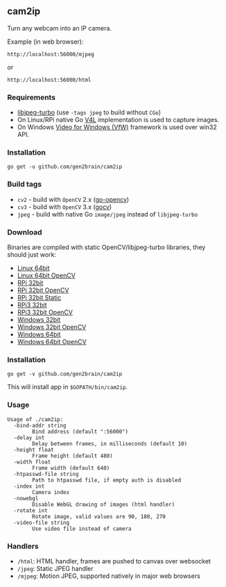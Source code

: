 ## cam2ip

Turn any webcam into an IP camera.

Example (in web browser):

    http://localhost:56000/mjpeg
or

    http://localhost:56000/html

### Requirements

* [libjpeg-turbo](https://www.libjpeg-turbo.org/) (use `-tags jpeg` to build without `CGo`)
* On Linux/RPi native Go [V4L](https://github.com/korandiz/v4l) implementation is used to capture images.
* On Windows [Video for Windows (VfW)](https://en.wikipedia.org/wiki/Video_for_Windows) framework is used over win32 API.

### Installation

    go get -u github.com/gen2brain/cam2ip

### Build tags

* `cv2` - build with `OpenCV` 2.x ([go-opencv](https://github.com/lazywei/go-opencv))
* `cv3` - build with `OpenCV` 3.x ([gocv](https://github.com/hybridgroup/gocv))
* `jpeg` - build with native Go `image/jpeg` instead of `libjpeg-turbo`

### Download

Binaries are compiled with static OpenCV/libjpeg-turbo libraries, they should just work:

 - [Linux 64bit](https://github.com/gen2brain/cam2ip/releases/download/1.5/cam2ip-1.5-64bit.tar.gz)
 - [Linux 64bit OpenCV](https://github.com/gen2brain/cam2ip/releases/download/1.5/cam2ip-1.5-64bit-cv2.tar.gz)
 - [RPi 32bit](https://github.com/gen2brain/cam2ip/releases/download/1.5/cam2ip-1.5-RPi.tar.gz)
 - [RPi 32bit OpenCV](https://github.com/gen2brain/cam2ip/releases/download/1.5/cam2ip-1.5-RPi-cv2.tar.gz)
 - [RPi 32bit Static](https://github.com/gen2brain/cam2ip/releases/download/1.5/cam2ip-1.5-RPi-nocgo.tar.gz)
 - [RPi3 32bit](https://github.com/gen2brain/cam2ip/releases/download/1.5/cam2ip-1.5-RPi3.tar.gz)
 - [RPi3 32bit OpenCV](https://github.com/gen2brain/cam2ip/releases/download/1.5/cam2ip-1.5-RPi3-cv2.tar.gz)
 - [Windows 32bit](https://github.com/gen2brain/cam2ip/releases/download/1.5/cam2ip-1.5-32bit.zip)
 - [Windows 32bit OpenCV](https://github.com/gen2brain/cam2ip/releases/download/1.5/cam2ip-1.5-32bit-cv2.zip)
 - [Windows 64bit](https://github.com/gen2brain/cam2ip/releases/download/1.5/cam2ip-1.5-64bit.zip)
 - [Windows 64bit OpenCV](https://github.com/gen2brain/cam2ip/releases/download/1.5/cam2ip-1.5-64bit-cv2.zip)


### Installation

    go get -v github.com/gen2brain/cam2ip

This will install app in `$GOPATH/bin/cam2ip`.

### Usage

```
Usage of ./cam2ip:
  -bind-addr string
        Bind address (default ":56000")
  -delay int
        Delay between frames, in milliseconds (default 10)
  -height float
        Frame height (default 480)
  -width float
        Frame width (default 640)
  -htpasswd-file string
        Path to htpasswd file, if empty auth is disabled
  -index int
        Camera index
  -nowebgl
        Disable WebGL drawing of images (html handler)
  -rotate int
    	Rotate image, valid values are 90, 180, 270
  -video-file string
    	Use video file instead of camera
```

### Handlers

  * `/html`: HTML handler, frames are pushed to canvas over websocket
  * `/jpeg`: Static JPEG handler
  * `/mjpeg`: Motion JPEG, supported natively in major web browsers
